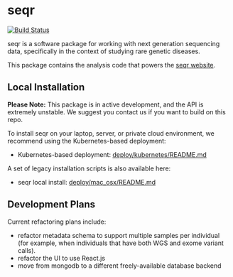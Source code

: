 
seqr 
====
[![Build Status](https://travis-ci.org/macarthur-lab/seqr.svg?branch=master)](https://travis-ci.org/macarthur-lab/seqr)

seqr is a software package for working with next generation sequencing data,
specifically in the context of studying rare genetic diseases.

This package contains the analysis code that powers the [seqr website](http://seqr.broadinstitute.org).

## Local Installation

**Please Note:** This package is in active development, and the API is extremely unstable. We suggest you contact us if you want to build on this repo.

To install seqr on your laptop, server, or private cloud environment, we recommend using the Kubernetes-based deployment: 

* Kubernetes-based deployment: [deploy/kubernetes/README.md](deploy/kubernetes/README.md)

A set of legacy installation scripts is also available here:

* seqr local install: [deploy/mac_osx/README.md](deploy/mac_osx/README.md)  


## Development Plans

Current refactoring plans include:
* refactor metadata schema to support multiple samples per individual (for example, when individuals that have both WGS and exome variant calls). 
* refactor the UI to use React.js
* move from mongodb to a different freely-available database backend
